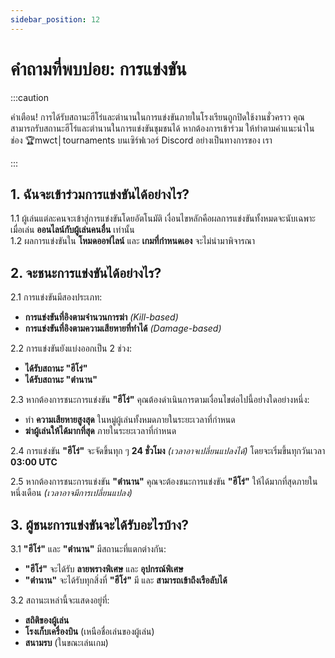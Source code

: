```yaml
---
sidebar_position: 12
---
```


# คำถามที่พบบ่อย: การแข่งขัน


:::caution

คำเตือน! การได้รับสถานะฮีโร่และตำนานในการแข่งขันภายในโรงเรียนถูกปิดใช้งานชั่วคราว คุณสามารถรับสถานะฮีโร่และตำนานในการแข่งขันชุมชนได้ หากต้องการเข้าร่วม ให้ทำตามคำแนะนำในช่อง 🏆mwct│tournaments บนเซิร์ฟเวอร์ Discord อย่างเป็นทางการของ เรา

:::

## **1. ฉันจะเข้าร่วมการแข่งขันได้อย่างไร?**  

1.1 ผู้เล่นแต่ละคนจะเข้าสู่การแข่งขันโดยอัตโนมัติ เงื่อนไขหลักคือผลการแข่งขันทั้งหมดจะนับเฉพาะเมื่อเล่น **ออนไลน์กับผู้เล่นคนอื่น** เท่านั้น  
1.2 ผลการแข่งขันใน **โหมดออฟไลน์** และ **เกมที่กำหนดเอง** จะไม่นำมาพิจารณา  

## **2. จะชนะการแข่งขันได้อย่างไร?**  

2.1 การแข่งขันมีสองประเภท:  
- **การแข่งขันที่อิงตามจำนวนการฆ่า** *(Kill-based)*  
- **การแข่งขันที่อิงตามความเสียหายที่ทำได้** *(Damage-based)*  

2.2 การแข่งขันยังแบ่งออกเป็น 2 ช่วง:  
- **ได้รับสถานะ "ฮีโร่"**  
- **ได้รับสถานะ "ตำนาน"**  

2.3 หากต้องการชนะการแข่งขัน **"ฮีโร่"** คุณต้องดำเนินการตามเงื่อนไขต่อไปนี้อย่างใดอย่างหนึ่ง:  
- ทำ **ความเสียหายสูงสุด** ในหมู่ผู้เล่นทั้งหมดภายในระยะเวลาที่กำหนด  
- **ฆ่าผู้เล่นให้ได้มากที่สุด** ภายในระยะเวลาที่กำหนด  

2.4 การแข่งขัน **"ฮีโร่"** จะจัดขึ้นทุก ๆ **24 ชั่วโมง** *(เวลาอาจเปลี่ยนแปลงได้)* โดยจะเริ่มขึ้นทุกวันเวลา **03:00 UTC**  

2.5 หากต้องการชนะการแข่งขัน **"ตำนาน"** คุณจะต้องชนะการแข่งขัน **"ฮีโร่"** ให้ได้มากที่สุดภายในหนึ่งเดือน *(เวลาอาจมีการเปลี่ยนแปลง)*  

## **3. ผู้ชนะการแข่งขันจะได้รับอะไรบ้าง?**  

3.1 **"ฮีโร่"** และ **"ตำนาน"** มีสถานะที่แตกต่างกัน:  
- **"ฮีโร่"** จะได้รับ **ลายพรางพิเศษ** และ **อุปกรณ์พิเศษ**  
- **"ตำนาน"** จะได้รับทุกสิ่งที่ **"ฮีโร่"** มี และ **สามารถเข้าถึงเรือลับได้**  

3.2 สถานะเหล่านี้จะแสดงอยู่ที่:  
- **สถิติของผู้เล่น**  
- **โรงเก็บเครื่องบิน** (เหนือชื่อเล่นของผู้เล่น)  
- **สนามรบ** (ในขณะเล่นเกม)